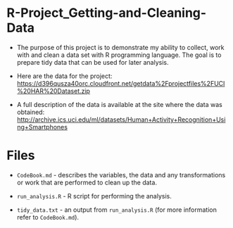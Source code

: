 # R-Project_Getting-and-Cleaning-Data
- The purpose of this project is to demonstrate my ability to collect, work with and clean a data set with R programming language. 
The goal is to prepare tidy data that can be used for later analysis.

- Here are the data for the project: 
https://d396qusza40orc.cloudfront.net/getdata%2Fprojectfiles%2FUCI%20HAR%20Dataset.zip

- A full description of the data is available at the site where the data was obtained: http://archive.ics.uci.edu/ml/datasets/Human+Activity+Recognition+Using+Smartphones 

# Files
- `CodeBook.md` - describes the variables, the data and any transformations or work that are performed to clean up the data.

- `run_analysis.R` - R script for performing the analysis.

- `tidy_data.txt` - an output from `run_analysis.R` (for more information refer to `CodeBook.md`).
